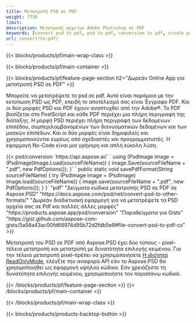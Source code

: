 ```yaml
---
title: Μετατροπή PSD σε PDF
weight: 7730
limit: 
description: Μετατροπή αρχείων Adobe Photoshop σε PDF
keywords: [convert psd to pdf, psd to pdf, conversion to pdf, create pdf from psd, print psd as pdf]
url: convert/to-pdf/
---
```


{{< blocks/products/pf/main-wrap-class >}}

{{< blocks/products/pf/main-container >}}

{{< blocks/products/pf/feature-page-section h2="Δωρεάν Online App για μετατροπή PSD σε PDF" >}}
<p>Μπορείτε να μετατρέψετε το psd σε pdf. Αυτό είναι παρόμοιο με την εκτύπωση PSD ως PDF, επειδή το αποτέλεσμά σας είναι Έγγραφο PDF. Και οι δύο μορφές PSD και PDF έχουν αναπτυχθεί από την Adobe®. Το PDF βασίζεται στο PostScript και κάθε PDF περιέχει μια πλήρη περιγραφή της διάταξης. Η μορφή PSD περιέχει πλήρη περιγραφή των δεδομένων επιπέδου, συμπεριλαμβανομένων των διανυσματικών δεδομένων και των μασκών επιπέδων. Και οι δύο μορφές είναι δημοφιλείς και χρησιμοποιούνται ευρέως από σχεδιαστές και προγραμματιστές. Η εφαρμογή No-Code είναι μια γρήγορη και απλή εύκολη λύση.</p>
{{< psd/conversion `https://api.aspose.ai/` 
`    using (PsdImage image = (PsdImage)Image.Load(sourceFileName))
    {
        image.Save(sourceFileName + ".pdf", new PdfOptions());
    }` 
	`    public static void savePdfFormat(String sourceFileName) {
        try (PsdImage image = (PsdImage) Image.load(sourceFileName)) {
            image.save(sourceFileName + ".pdf", new PdfOptions());
        }
    }` 
	"pdf" 
"Δείγματα κώδικα μετατροπής PSD σε PDF σε Aspose.PSD"  "https://docs.aspose.com/psd/net/convert-psd-to-other-formats/" 
"Δωρεάν διαδικτυακή εφαρμογή για να μετατρέψετε τα PSD αρχεία σας σε Pdf και πολλές άλλες μορφές" "https://products.aspose.app/psd/conversion" 
"Παραδείγματα για Gists" "https://gist.github.com/aspose-com-gists/5a58a43ac00fd68974d95b72d2fdb5e8#file-convert-psd-to-pdf-cs" >}}
<p>Μετατροπή του PSD σε PDF από Aspose.PSD έχει δύο τύπους - pixel-τέλεια μετατροπή και μετατροπή με δυνατότητα επιλογής κειμένου. Για την τέλεια μετατροπή pixel-πρέπει να χρησιμοποιήσετε <a href="https://reference.aspose.com/psd/net/aspose.psd.imageloadoptions/psdloadoptions/readonlymode/">Η ιδιότητα ReadOnlyMode</a>, ελέγξτε την αναφορά API εάν το Aspose.PSD θα χρησιμοποιηθεί ως εφαρμογή υψηλού κώδικα. Εάν χρειάζεστε τη δυνατότητα επιλογής κειμένου, χρησιμοποιήστε τον παραπάνω κωδικό.</p>
{{< /blocks/products/pf/feature-page-section >}}
{{< /blocks/products/pf/main-container >}}


{{< /blocks/products/pf/main-wrap-class >}}

{{< blocks/products/products-backtop-button >}}

